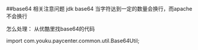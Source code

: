 ##base64 相关注意问题
jdk base64 当字符达到一定的数量会换行，而apache不会换行

怎么处理：
从优酷里找base64的代码

import com.youku.paycenter.common.util.Base64Util;